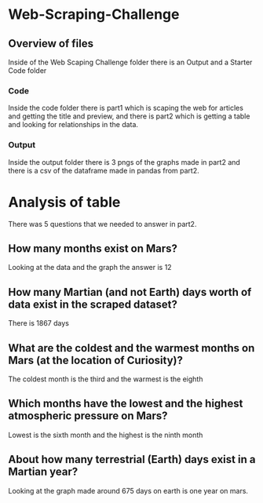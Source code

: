 # Web-Scraping-Challenge
## Overview of files
Inside of the Web Scaping Challenge folder there is an Output and a Starter Code folder
### Code
Inside the code folder there is part1 which is scaping the web for articles and getting the title and preview, and there is part2 which is getting a table and looking for relationships in the data.
### Output
Inside the output folder there is 3 pngs of the graphs made in part2 and there is a csv of the dataframe made in pandas from part2.
# Analysis of table
There was 5 questions that we needed to answer in part2.
## How many months exist on Mars?
Looking at the data and the graph the answer is 12
## How many Martian (and not Earth) days worth of data exist in the scraped dataset?
There is 1867 days
## What are the coldest and the warmest months on Mars (at the location of Curiosity)?
The coldest month is the third and the warmest is the eighth
## Which months have the lowest and the highest atmospheric pressure on Mars?
Lowest is the sixth month and the highest is the ninth month
## About how many terrestrial (Earth) days exist in a Martian year?
Looking at the graph made around 675 days on earth is one year on mars.
